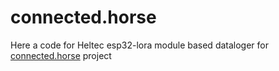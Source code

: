 # connected.horse
Here a code for Heltec esp32-lora module based dataloger for [connected.horse][ch] project

[ch]:http://connected.horse

